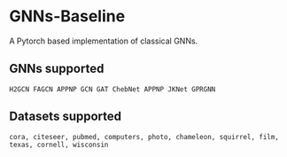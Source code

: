 # GNNs-Baseline
A Pytorch based implementation of classical GNNs.

## GNNs supported
```
H2GCN FAGCN APPNP GCN GAT ChebNet APPNP JKNet GPRGNN
```

## Datasets supported
```
cora, citeseer, pubmed, computers, photo, chameleon, squirrel, film, texas, cornell, wisconsin
```
